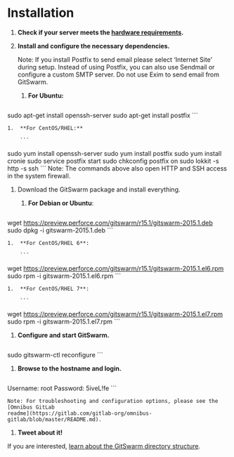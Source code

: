 # Installation

1.  **Check if your server meets the [hardware
    requirements](requirements.md).**
1.  **Install and configure the necessary dependencies.**

    Note: If you install Postfix to send email please select ‘Internet
    Site’ during setup. Instead of using Postfix, you can also use Sendmail
    or configure a custom SMTP server. Do not use Exim to send email from
    GitSwarm.  

    1.  **For Ubuntu:**

        ```
sudo apt-get install openssh-server
sudo apt-get install postfix
        ```

    1.  **For CentOS/RHEL:**

        ```
sudo yum install openssh-server
sudo yum install postfix
sudo yum install cronie
sudo service postfix start
sudo chkconfig postfix on
sudo lokkit -s http -s ssh
        ```
        Note: The commands above also open HTTP and SSH access in the
        system firewall.

1.  Download the GitSwarm package and install everything.

    1.  **For Debian or Ubuntu**:

        ```
wget https://preview.perforce.com/gitswarm/r15.1/gitswarm-2015.1.deb
sudo dpkg -i gitswarm-2015.1.deb
        ```

    1.  **For CentOS/RHEL 6**:

        ```
wget https://preview.perforce.com/gitswarm/r15.1/gitswarm-2015.1.el6.rpm
sudo rpm -i gitswarm-2015.1.el6.rpm
        ```

    1.  **For CentOS/RHEL 7**:

        ```
wget https://preview.perforce.com/gitswarm/r15.1/gitswarm-2015.1.el7.rpm
sudo rpm -i gitswarm-2015.1.el7.rpm
        ```

1.  **Configure and start GitSwarm.**

    ```
sudo gitswarm-ctl reconfigure
    ```

1.  **Browse to the hostname and login.**

    ```
Username: root
Password: 5iveL!fe
    ```

    Note: For troubleshooting and configuration options, please see the
    [Omnibus GitLab
    readme](https://gitlab.com/gitlab-org/omnibus-gitlab/blob/master/README.md).

1.  **Tweet about it!**

If you are interested, [learn about the GitSwarm directory
structure](structure.md).

